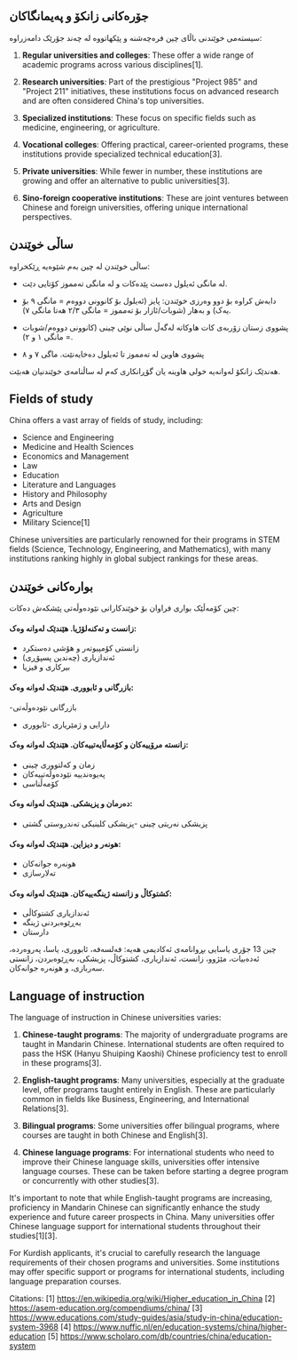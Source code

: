 ## جۆرەکانی زانکۆ و پەیمانگاکان


سیستەمی خوێندنی باڵای چین فرەچەشنە و پێکهاتووە لە چەند جۆرێک دامەزراوە:

1. **Regular universities and colleges**: These offer a wide range of academic programs across various disciplines[1].

2. **Research universities**: Part of the prestigious "Project 985" and "Project 211" initiatives, these institutions focus on advanced research and are often considered China's top universities.

3. **Specialized institutions**: These focus on specific fields such as medicine, engineering, or agriculture.

4. **Vocational colleges**: Offering practical, career-oriented programs, these institutions provide specialized technical education[3].

5. **Private universities**: While fewer in number, these institutions are growing and offer an alternative to public universities[3].

6. **Sino-foreign cooperative institutions**: These are joint ventures between Chinese and foreign universities, offering unique international perspectives.

   

## ساڵی خوێندن


ساڵی خوێندن لە چین بەم شێوەیە ڕێکخراوە:

- لە مانگی ئەیلول دەست پێدەکات و لە مانگی تەمموز کۆتایی دێت.

- دابەش کراوە بۆ دوو وەرزی خوێندن: پایز (ئەیلول بۆ کانوونی دووەم = مانگی ٩ بۆ یەک) و بەهار (شوبات/ئازار بۆ تەمموز = مانگی ٢/٣ هەتا مانگی ٧).

- پشووی زستان زۆربەی کات هاوکاتە لەگەڵ ساڵی نوێی چینی (کانوونی دووەم/شوبات = مانگی ١ و ٢).

- پشووی هاوین لە تەمموز تا ئەیلول دەخایەنێت. ماگی ٧ و ٨ 



هەندێک زانکۆ لەوانەیە خولی هاوینە یان گۆڕانکاری کەم لە ساڵنامەی خوێندنیان هەبێت.




## Fields of study

China offers a vast array of fields of study, including:

- Science and Engineering
- Medicine and Health Sciences
- Economics and Management
- Law
- Education
- Literature and Languages
- History and Philosophy
- Arts and Design
- Agriculture
- Military Science[1]

Chinese universities are particularly renowned for their programs in STEM fields (Science, Technology, Engineering, and Mathematics), with many institutions ranking highly in global subject rankings for these areas.


## بوارەکانی خوێندن


چین کۆمەڵێک بواری فراوان بۆ خوێندکارانی نێودەوڵەتی پێشکەش دەکات:
#### زانست و تەکنەلۆژیا. هێندێک لەوانە وەک:
- زانستی کۆمپیوتەر و هۆشی دەستکرد
- ئەندازیاری (چەندین پسپۆڕی)
- بیرکاری و فیزیا
#### بازرگانی و ئابووری. هێندێک لەوانە وەک:
-بازرگانی نێودەوڵەتی
- دارایی و ژمێریاری
-ئابووری
#### زانستە مرۆییەکان و کۆمەڵایەتییەکان. هێندێک لەوانە وەک:
- زمان و کەلتووری چینی
- پەیوەندییە نێودەوڵەتییەکان
- کۆمەڵناسی
#### دەرمان و پزیشکی. هێندێک لەوانە وەک:
- پزیشکی نەریتی چینی
-پزیشکی کلینیکی
تەندروستی گشتی
#### هونەر و دیزاین. هێندێک لەوانە وەک:
- هونەرە جوانەکان
- تەلارسازی
  
#### کشتوکاڵ و زانستە ژینگەییەکان. هێندێک لەوانە وەک:
- ئەندازیاری کشتوکاڵی
- بەڕێوەبردنی ژینگە
- دارستان

چین 13 جۆری یاسایی بڕوانامەی ئەکادیمی هەیە: فەلسەفە، ئابووری، یاسا، پەروەردە، ئەدەبیات، مێژوو، زانست، ئەندازیاری، کشتوکاڵ، پزیشکی، بەڕێوەبردن، زانستی سەربازی، و هونەرە جوانەکان.




## Language of instruction

The language of instruction in Chinese universities varies:

1. **Chinese-taught programs**: The majority of undergraduate programs are taught in Mandarin Chinese. International students are often required to pass the HSK (Hanyu Shuiping Kaoshi) Chinese proficiency test to enroll in these programs[3].

2. **English-taught programs**: Many universities, especially at the graduate level, offer programs taught entirely in English. These are particularly common in fields like Business, Engineering, and International Relations[3].

3. **Bilingual programs**: Some universities offer bilingual programs, where courses are taught in both Chinese and English[3].

4. **Chinese language programs**: For international students who need to improve their Chinese language skills, universities offer intensive language courses. These can be taken before starting a degree program or concurrently with other studies[3].

It's important to note that while English-taught programs are increasing, proficiency in Mandarin Chinese can significantly enhance the study experience and future career prospects in China. Many universities offer Chinese language support for international students throughout their studies[1][3].

For Kurdish applicants, it's crucial to carefully research the language requirements of their chosen programs and universities. Some institutions may offer specific support or programs for international students, including language preparation courses.

Citations:
[1] https://en.wikipedia.org/wiki/Higher_education_in_China
[2] https://asem-education.org/compendiums/china/
[3] https://www.educations.com/study-guides/asia/study-in-china/education-system-3968
[4] https://www.nuffic.nl/en/education-systems/china/higher-education
[5] https://www.scholaro.com/db/countries/china/education-system

